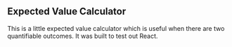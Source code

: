 ## Expected Value Calculator

This is a little expected value calculator which is useful when there are two quantifiable outcomes.
It was built to test out React. 
